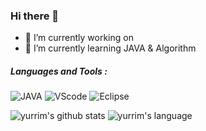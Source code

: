 ### Hi there 👋

<!--
**yurrim/yurrim** is a ✨ _special_ ✨ repository because its `README.md` (this file) appears on your GitHub profile.

Here are some ideas to get you started:

- 🔭 I’m currently working on ...
- 🌱 I’m currently learning ...
- 👯 I’m looking to collaborate on ...
- 🤔 I’m looking for help with ...
- 💬 Ask me about ...
- 📫 How to reach me: ...
- 😄 Pronouns: ...
- ⚡ Fun fact: ...
-->

- 🔭 I’m currently working on 
- 🌱 I’m currently learning JAVA & Algorithm

##### Languages and Tools :

![JAVA](https://img.shields.io/badge/Java-007396?style=flat-square&logo=Java&logoColor=white)
![VScode](https://img.shields.io/badge/VScode-007ACC?style=flat-square&logo=visualstudiocode&logoColor=white) ![Eclipse](https://img.shields.io/badge/Eclipse-2C2255?style=flat-square&logo=eclipse&logoColor=white)

![yurrim's github stats](https://github-readme-stats.vercel.app/api?username=yurrim&show_icons=true) ![yurrim's language](https://github-readme-stats.vercel.app/api/top-langs/?username=yurrim&langs_count=5)
